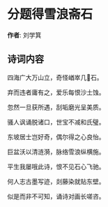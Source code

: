 # 分题得雪浪斋石

**作者**: 刘学箕

## 诗词内容

四海广大万山立，奇怪崷崒几𪨷石。

弃而违者庸有之，爱乐每恨沙土蚀。

忽然一旦获所遇，刮垢磨光呈美质。

骚人讽诵脱诸口，世宝不减和氏璧。

东坡居士岂好奇，偶尔得之心良怡。

巨盆沃以清涟漪，脉络雪浪纵横施。

平生我屡哦此诗，恨不见石心飞驰。

何人志古墨写迹，剡藤染就贴东壁。

似是而非不可知，诵诗对画长嗟咨。

